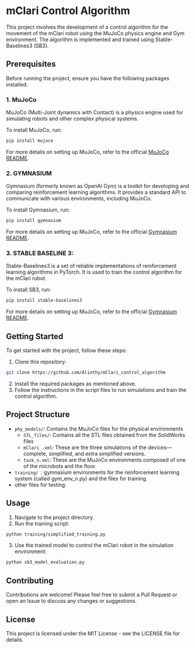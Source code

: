 # mClari Control Algorithm

This project involves the development of a control algorithm for the movement of the mClari robot using the MuJoCo physics engine and Gym environment. The algorithm is implemented and trained using Stable-Baselines3 (SB3).

## Prerequisites

Before running the project, ensure you have the following packages installed:

### 1. MuJoCo

MuJoCo (Multi-Joint dynamics with Contact) is a physics engine used for simulating robots and other complex physical systems.

To install MuJoCo, run:

```bash
pip install mujoco
```
For more details on setting up MuJoCo, refer to the official [MuJoCo README](https://github.com/google-deepmind/mujoco/blob/main/README.md).

### 2. GYMNASIUM

Gymnasium (formerly known as OpenAI Gym) is a toolkit for developing and comparing reinforcement learning algorithms. It provides a standard API to communicate with various environments, including MuJoCo.

To install Gymnasium, run:

```bash
pip install gymnasium
```
For more details on setting up MuJoCo, refer to the official [Gymnasium README](https://github.com/Farama-Foundation/Gymnasium).


### 3. STABLE BASELINE 3:

Stable-Baselines3 is a set of reliable implementations of reinforcement learning algorithms in PyTorch. It is used to train the control algorithm for the mClari robot.

To install SB3, run:

```bash
pip install stable-baselines3
```
For more details on setting up MuJoCo, refer to the official [Gymnasium README](https://github.com/DLR-RM/stable-baselines3).

## Getting Started
To get started with the project, follow these steps:

1. Clone this repository:
```bash
git clone https://github.com/Aliothy/mClari_control_algorithm
```
2. Install the required packages as mentioned above.
3. Follow the instructions in the script files to run simulations and train the control algorithm.

## Project Structure

- `phy_models/`: Contains the MuJoCo files for the physical environments
  - `STL_files/`: Contains all the STL files obtained from the SolidWorks files
  - `mClari_.xml`: These are the three simulations of the devices—complete, simplified, and extra simplified versions.
  - `task_n.xml`: These are the MuJoCo environments composed of one of the microbots and the floor.
-  `training/ `: gymnasium environments for the reinforcement learning system (called gym_env_n.py) and the files for training.
- other files for testing.
  
## Usage
1. Navigate to the project directory.
2. Run the training script:
```bash
python training/simplified_training.py
```
3. Use the trained model to control the mClari robot in the simulation environment:
```bash
python sb3_model_evaluation.py
```

## Contributing
Contributions are welcome! Please feel free to submit a Pull Request or open an Issue to discuss any changes or suggestions.

## License
This project is licensed under the MIT License - see the LICENSE file for details.

